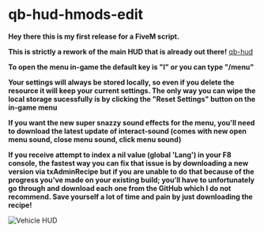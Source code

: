 # qb-hud-hmods-edit
**Hey there this is my first release for a FiveM script.**

**This is strictly a rework of the main HUD that is already out there!** [qb-hud](https://github.com/qbcore-framework/qb-hud)


**To open the menu in-game the default key is "I" or you can type "/menu"**

**Your settings will always be stored locally, so even if you delete the resource it will keep your current settings. The only way you can wipe the local storage sucessfully is by clicking the "Reset Settings" button on the in-game menu**

**If you want the new super snazzy sound effects for the menu, you'll need to download the latest update of interact-sound
(comes with new open menu sound, close menu sound, click menu sound)**

**If you receive attempt to index a nil value (global 'Lang') in your F8 console, the fastest way you can fix that issue is by downloading a new version via txAdminRecipe but if you are unable to do that because of the progress you’ve made on your existing build; you’ll have to unfortunately go through and download each one from the GitHub which I do not recommend. Save yourself a lot of time and pain by just downloading the recipe!**

![Vehicle HUD](https://i.imgur.com/pUj7cSt.jpg)
